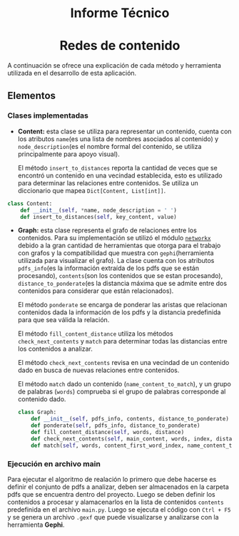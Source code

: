 # <center>Informe Técnico</center>

# <center>Redes de contenido</center>



A continuación se ofrece una explicación de cada método y herramienta utilizada en el desarrollo de esta aplicación.

## Elementos

### Clases implementadas

* **Content:** esta clase se utiliza para representar un contenido, cuenta con los atributos `name`(es una lista de nombres asociados al contenido) y `node_description`(es el nombre formal del contenido, se utiliza principalmente para apoyo visual). 
  
  El método `insert_to_distances` reporta la cantidad de veces que se encontró un contenido en una vecindad establecida, esto es utilizado para determinar las relaciones entre contenidos. Se utiliza un diccionario que mapea `Dict[Content, List[int]]`.  

```python
class Content:
    def __init__(self, *name, node_description = ' ')
    def insert_to_distances(self, key_content, value)
```

* **Graph:** esta clase representa el grafo de relaciones entre los contenidos. Para su implementación se utilizó el módulo [`networkx`](https://networkx.org/) debido a la gran cantidad de herramientas que otorga para el trabajo con grafos y la compatibilidad que muestra con `gephi`(herramienta utilizada para visualizar el grafo). La clase cuenta con los atributos `pdfs_info`(es la información extraída de los pdfs que se están procesando), `contents`(son los contenidos que se estan procesando), `distance_to_ponderate`(es la distancia máxima que se admite entre dos contenidos para considerar que están relacionados).
  
  El método `ponderate` se encarga de ponderar las aristas que relacionan contenidos dada la información de los pdfs y  la distancia predefinida para que sea válida la relación.
  
  El método `fill_content_distance` utiliza los métodos `check_next_contents` y `match` para determinar todas las distancias entre los contenidos a analizar.
  
  El método `check_next_contents` revisa en una vecindad de un contenido dado en busca de nuevas relaciones entre contenidos. 
  
  El método `match` dado un contenido (`name_content_to_match`), y un grupo de palabras (`words`) comprueba si el grupo de palabras corresponde al contenido dado.
  
  
  
  ```python
  class Graph:
      def __init__(self, pdfs_info, contents, distance_to_ponderate)
      def ponderate(self, pdfs_info, distance_to_ponderate)
      def fill_content_distance(self, words, distance)
      def check_next_contents(self, main_content, words, index, distance)
      def match(self, words, content_first_word_index, name_content_to_match)
  ```



### Ejecución en archivo main

Para ejecutar el algoritmo de realación lo primero que debe hacerse es definir el conjunto de pdfs a analizar, deben ser almacenados en la carpeta pdfs que se encuentra dentro del proyecto. Luego se deben definir los contenidos a procesar y alamacenarlos en la lista de contenidos `contents` predefinida en el archivo `main.py`. Luego se ejecuta el código con `Ctrl + F5` y se genera un archivo `.gexf` que puede visualizarse y analizarse con la herramienta **Gephi**.
